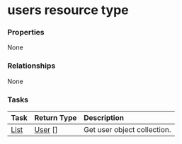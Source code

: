 # users resource type



### Properties
None

### Relationships
None


### Tasks

| Task		   | Return Type	|Description|
|:---------------|:--------|:----------|
|[List](../api/user_list.md) | [User](user.md) [] |Get user object collection. |

<!-- uuid: d0cf6048-3df9-4bf9-a85f-261ccc795692
2015-10-12 23:35:03 UTC -->